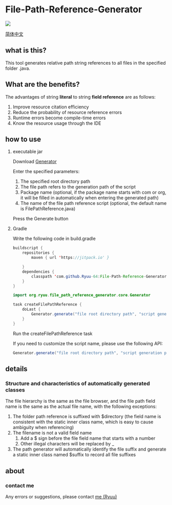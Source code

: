 # File-Path-Reference-Generator

[![](https://jitpack.io/v/Ryuu-64/File-Path-Reference-Generator.svg)](https://jitpack.io/#Ryuu-64/File-Path-Reference-Generator)

[简体中文](https://github.com/Ryuu-64/File-Path-Reference-Generator/blob/main/README_zh-cn.md)

## what is this?

This tool generates relative path string references to all files in the specified folder .java.

## What are the benefits?

The advantages of string **literal** to string **field reference** are as follows:

1. Improve resource citation efficiency
2. Reduce the probability of resource reference errors
3. Runtime errors become compile-time errors
4. Know the resource usage through the IDE

## how to use

1. executable jar

   Download [Generator](https://github.com/Ryuu-64/File-Path-Reference-Generator/releases/)

   Enter the specified parameters:

   1. The specified root directory path
   2. The file path refers to the generation path of the script
   3. Package name (optional, if the package name starts with com or org, it will be filled in automatically when entering the generated path)
   4. The name of the file path reference script (optional, the default name is FilePathReference.java)

   Press the Generate button

2. Gradle

   Write the following code in build.gradle

   ````java
   buildscript {
       repositories {
           maven { url 'https://jitpack.io' }
   
       }
       dependencies {
           classpath 'com.github.Ryuu-64:File-Path-Reference-Generator:Tag' // Enter the Tag you need
       }
   }
   
   import org.ryuu.file_path_reference_generator.core.Generator
   
   task createFilePathReference {
       doLast {
           Generator.generate("file root directory path", "script generation path", "script package name")
       }
   }
   ````

   Run the createFilePathReference task

   If you need to customize the script name, please use the following API:

   ```java
   Generator.generate("file root directory path", "script generation path", "script package name", "script name")
   ```

## details

### Structure and characteristics of automatically generated classes

The file hierarchy is the same as the file browser, and the file path field name is the same as the actual file name, with the following exceptions:

1. The folder path reference is suffixed with $directory (the field name is consistent with the static inner class name, which is easy to cause ambiguity when referencing)
2. The filename is not a valid field name
   1. Add a $ sign before the file field name that starts with a number
   2. Other illegal characters will be replaced by _
3. The path generator will automatically identify the file suffix and generate a static inner class named $suffix to record all file suffixes

## about

### contact me

Any errors or suggestions, please contact [me (Ryuu)](2357622935@qq.com)